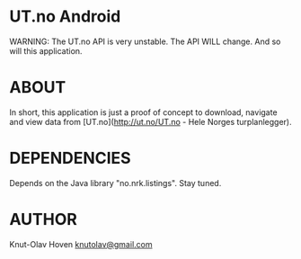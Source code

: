 # UT.no Android

WARNING: The UT.no API is very unstable. The API WILL change. And so will this application.


# ABOUT

In short, this application is just a proof of concept to download,
navigate and view data from [UT.no](http://ut.no/UT.no - Hele Norges turplanlegger).


# DEPENDENCIES

Depends on the Java library "no.nrk.listings". Stay tuned.


# AUTHOR

Knut-Olav Hoven <knutolav@gmail.com>

